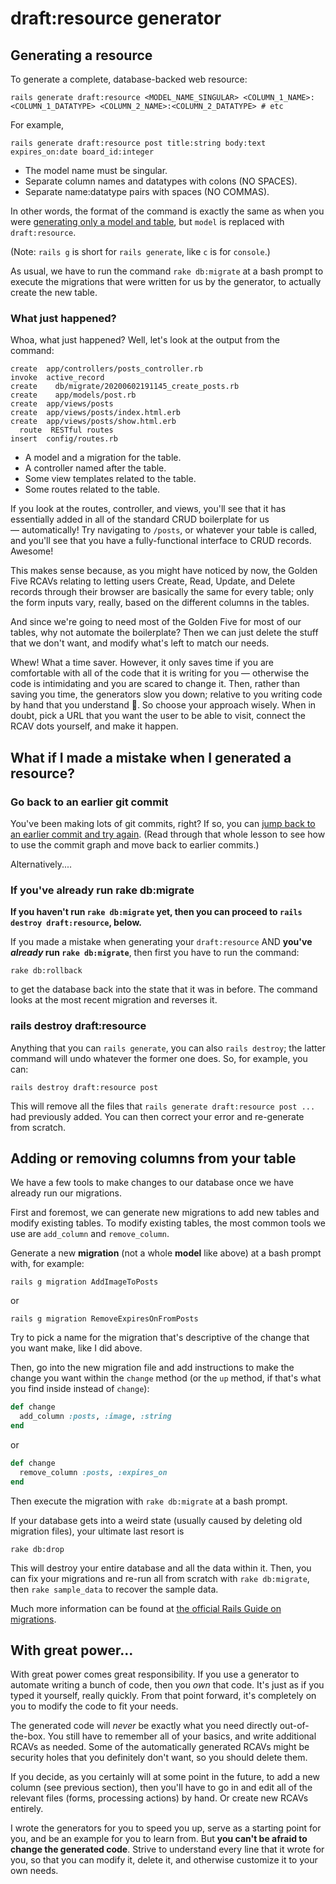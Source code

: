 # draft:resource generator

## Generating a resource

To generate a complete, database-backed web resource:

```
rails generate draft:resource <MODEL_NAME_SINGULAR> <COLUMN_1_NAME>:<COLUMN_1_DATATYPE> <COLUMN_2_NAME>:<COLUMN_2_DATATYPE> # etc
```

For example,

```
rails generate draft:resource post title:string body:text expires_on:date board_id:integer
```

- The model name must be singular.
- Separate column names and datatypes with colons (NO SPACES).
- Separate name:datatype pairs with spaces (NO COMMAS).

In other words, the format of the command is exactly the same as when you were [generating only a model and table](https://learn.firstdraft.com/lessons/126#create-your-tables-and-models), but `model` is replaced with `draft:resource`.

(Note: `rails g` is short for `rails generate`, like  `c` is for `console`.)

As usual, we have to run the command `rake db:migrate` at a bash prompt to execute the migrations that were written for us by the generator, to actually create the new table.

### What just happened?

Whoa, what just happened? Well, let's look at the output from the command:

```
create  app/controllers/posts_controller.rb
invoke  active_record
create    db/migrate/20200602191145_create_posts.rb
create    app/models/post.rb
create  app/views/posts
create  app/views/posts/index.html.erb
create  app/views/posts/show.html.erb
  route  RESTful routes
insert  config/routes.rb
```

 - A model and a migration for the table.
 - A controller named after the table.
 - Some view templates related to the table.
 - Some routes related to the table.

If you look at the routes, controller, and views, you'll see that it has essentially added in all of the standard CRUD boilerplate for us — automatically! Try navigating to `/posts`, or whatever your table is called, and you'll see that you have a fully-functional interface to CRUD records. Awesome!

This makes sense because, as you might have noticed by now, the Golden Five RCAVs relating to letting users Create, Read, Update, and Delete records through their browser are basically the same for every table; only the form inputs vary, really, based on the different columns in the tables.

And since we're going to need most of the Golden Five for most of our tables, why not automate the boilerplate? Then we can just delete the stuff that we don't want, and modify what's left to match our needs.

Whew! What a time saver. However, it only saves time if you are comfortable with all of the code that it is writing for you — otherwise the code is intimidating and you are scared to change it. Then, rather than saving you time, the generators slow you down; relative to you writing code by hand that you understand 💯. So choose your approach wisely. When in doubt, pick a URL that you want the user to be able to visit, connect the RCAV dots yourself, and make it happen.

## What if I made a mistake when I generated a resource?

### Go back to an earlier git commit

You've been making lots of git commits, right? If so, you can [jump back to an earlier commit and try again](https://learn.firstdraft.com/lessons/54#jumping-back-in-time). (Read through that whole lesson to see how to use the commit graph and move back to earlier commits.)

Alternatively....

### If you've already run rake db:migrate

**If you haven't run `rake db:migrate` yet, then you can proceed to `rails destroy draft:resource`, below.**

If you made a mistake when generating your `draft:resource` AND **you've _already_ run `rake db:migrate`**, then first you have to run the command:

```
rake db:rollback
```

to get the database back into the state that it was in before. The command looks at the most recent migration and reverses it.

### rails destroy draft:resource

Anything that you can `rails generate`, you can also `rails destroy`; the latter command will undo whatever the former one does. So, for example, you can:

```
rails destroy draft:resource post
```

This will remove all the files that `rails generate draft:resource post ...` had previously added. You can then correct your error and re-generate from scratch.

## Adding or removing columns from your table

We have a few tools to make changes to our database once we have already run our migrations.

First and foremost, we can generate new migrations to add new tables and modify existing tables. To modify existing tables, the most common tools we use are `add_column` and `remove_column`.

Generate a new **migration** (not a whole **model** like above) at a bash prompt with, for example:

```
rails g migration AddImageToPosts
```

or

```
rails g migration RemoveExpiresOnFromPosts
```

Try to pick a name for the migration that's descriptive of the change that you want make, like I did above.

Then, go into the new migration file and add instructions to make the change you want within the `change` method (or the `up` method, if that's what you find inside instead of `change`):

```ruby
def change
  add_column :posts, :image, :string
end
```

or

```ruby
def change
  remove_column :posts, :expires_on
end
```

Then execute the migration with `rake db:migrate` at a bash prompt.

If your database gets into a weird state (usually caused by deleting old migration files), your ultimate last resort is

```
rake db:drop
```

This will destroy your entire database and all the data within it. Then, you can fix your migrations and re-run all from scratch with `rake db:migrate`, then `rake sample_data` to recover the sample data.

Much more information can be found at [the official Rails Guide on migrations](http://guides.rubyonrails.org/migrations.html).

## With great power...

With great power comes great responsibility. If you use a generator to automate writing a bunch of code, then you _own_ that code. It's just as if you typed it yourself, really quickly. From that point forward, it's completely on you to modify the code to fit your needs.

The generated code will _never_ be exactly what you need directly out-of-the-box. You still have to remember all of your basics, and write additional RCAVs as needed. Some of the automatically generated RCAVs might be security holes that you definitely don't want, so you should delete them.

If you decide, as you certainly will at some point in the future, to add a new column (see previous section), then you'll have to go in and edit all of the relevant files (forms, processing actions) by hand. Or create new RCAVs entirely.

I wrote the generators for you to speed you up, serve as a starting point for you, and be an example for you to learn from. But **you can't be afraid to change the generated code**. Strive to understand every line that it wrote for you, so that you can modify it, delete it, and otherwise customize it to your own needs.

